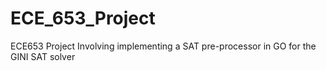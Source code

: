 # ECE_653_Project
ECE653 Project Involving implementing a SAT pre-processor in GO for the GINI SAT solver
